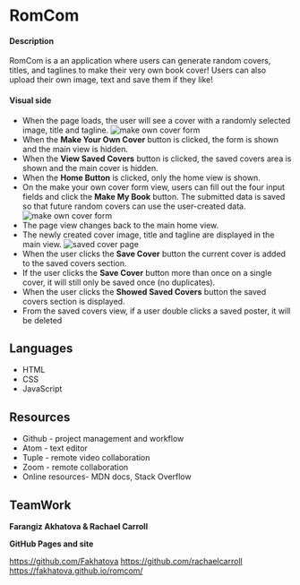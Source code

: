 # RomCom

#### Description
RomCom is a an application where users can generate random covers, titles, and taglines to make their very own book cover! Users can also upload their own image, text and save them if they like!
#### Visual side
-   When the page loads, the user will see a cover with a randomly selected image, title and tagline.
   ![make own cover form](https://frontend.turing.io/projects/module-1/assets/romcom/romcom-home.png)
-   When the  **Make Your Own Cover**  button is clicked, the form is shown and the main view is hidden.
-   When the  **View Saved Covers**  button is clicked, the saved covers area is shown and the main cover is hidden.
-   When the  **Home Button** is clicked, only the home view is shown.
-   On the make your own cover form view, users can fill out the four input fields and click the  **Make My Book** button. The submitted data is saved so that future random covers can use the user-created data.
![make own cover form](https://frontend.turing.io/projects/module-1/assets/romcom/romcom-form.png)
-   The page view changes back to the main home view.
-   The newly created cover image, title and tagline are displayed in the main view.
![saved cover page](https://frontend.turing.io/projects/module-1/assets/romcom/romcom-saved.png)
-   When the user clicks the   **Save Cover**  button the current cover is added to the saved covers section.
-   If the user  clicks the   **Save Cover**  button more than once on a single cover, it will still only be saved once (no duplicates).
-   When the user clicks the   **Showed Saved Covers** button the saved covers section is displayed.
- From the saved covers view, if a user double clicks a saved poster, it will be deleted
## Languages
* HTML
* CSS
* JavaScript
## Resources
* Github - project management and workflow
* Atom - text editor
* Tuple - remote video collaboration
* Zoom - remote collaboration
* Online resources- MDN docs, Stack Overflow
## TeamWork


**Farangiz Akhatova & Rachael Carroll**


**GitHub Pages and site**


https://github.com/Fakhatova
https://github.com/rachaelcarroll
https://fakhatova.github.io/romcom/
